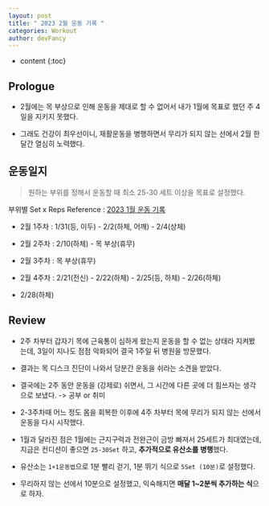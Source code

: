 ```yaml
---
layout: post
title: " 2023 2월 운동 기록 "
categories: Workout
author: devFancy
---
```

* content
{:toc}


## Prologue

* 2월에는 목 부상으로 인해 운동을 제대로 할 수 없어서 내가 1월에 목표로 했던 주 4일을 지키지 못했다.

* 그래도 건강이 최우선이니, 재활운동을 병행하면서 무리가 되지 않는 선에서 2월 한 달간 열심히 노력했다.


## 운동일지

> 원하는 부위를 정해서 운동할 때 최소 25-30 세트 이상을 목표로 설정했다.

부위별 Set x Reps Reference : [2023 1월 운동 기록](https://fancy96.github.io/Workout/)

* 2월 1주차 : 1/31(등, 이두) - 2/2(하체, 어깨) - 2/4(상체)

* 2월 2주차 : 2/10(하체) - 목 부상(휴무)

* 2월 3주차 : 목 부상(휴무)

* 2월 4주차 : 2/21(전신) - 2/22(하체) - 2/25(등, 하체) - 2/26(하체)

* 2/28(하체)


## Review

* 2주 차부터 갑자기 목에 근육통이 심하게 왔는지 운동을 할 수 없는 상태라 지켜봤는데, 3일이 지나도 점점 악화되어 결국 1주일 뒤 병원을 방문했다.

* 결과는 목 디스크 진단이 나와서 당분간 운동을 쉬라는 소견을 받았다.

* 결국에는 2주 동안 운동을 (강제로) 쉬면서, 그 시간에 다른 곳에 더 힘쓰자는 생각으로 보냈다. -> 공부 or 취미


* 2-3주차때 어느 정도 몸을 회복한 이후에 4주 차부터 목에 무리가 되지 않는 선에서 운동을 다시 시작했다.

* 1월과 달라진 점은 1월에는 근지구력과 전완근이 금방 빠져서 25세트가 최대였는데, 지금은 컨디션이 좋으면 `25-30Set` 하고, **추가적으로 유산소를 병행**했다.

* 유산소는 `1+1운동법`으로 1분 빨리 걷기, 1분 뛰기 식으로 `5Set (10분)`로 설정했다.

* 무리하지 않는 선에서 10분으로 설정했고, 익숙해지면 **매달 1~2분씩 추가하는 식**으로 하자.

